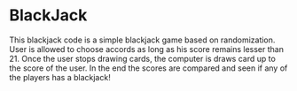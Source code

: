 # BlackJack
This blackjack code is a simple blackjack game based on randomization. User is allowed to choose accords as long as his score remains lesser than 21. Once the user stops drawing cards, the computer is draws card up to the score of the user. In the end the scores are compared and seen if any of the players has a blackjack!
